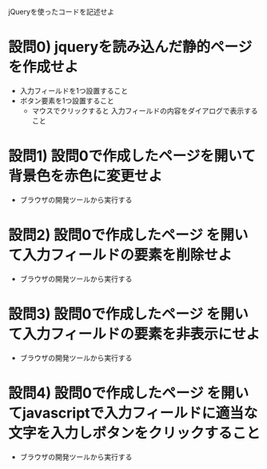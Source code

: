 jQueryを使ったコードを記述せよ

# 設問0) jqueryを読み込んだ静的ページを作成せよ
* 入力フィールドを1つ設置すること
* ボタン要素を1つ設置すること
  * マウスでクリックすると 入力フィールドの内容をダイアログで表示すること

# 設問1)  設問0で作成したページを開いて背景色を赤色に変更せよ
* ブラウザの開発ツールから実行する

# 設問2) 設問0で作成したページ を開いて入力フィールドの要素を削除せよ
* ブラウザの開発ツールから実行する

# 設問3) 設問0で作成したページ を開いて入力フィールドの要素を非表示にせよ
* ブラウザの開発ツールから実行する

# 設問4) 設問0で作成したページ を開いてjavascriptで入力フィールドに適当な文字を入力しボタンをクリックすること
* ブラウザの開発ツールから実行する
